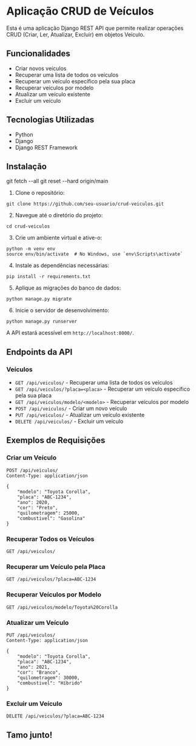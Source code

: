 # Aplicação CRUD de Veículos

Esta é uma aplicação Django REST API que permite realizar operações CRUD (Criar, Ler, Atualizar, Excluir) em objetos Veículo.

## Funcionalidades

- Criar novos veículos
- Recuperar uma lista de todos os veículos
- Recuperar um veículo específico pela sua placa
- Recuperar veículos por modelo
- Atualizar um veículo existente
- Excluir um veículo

## Tecnologias Utilizadas

- Python
- Django
- Django REST Framework

## Instalação

git fetch --all
git reset --hard origin/main

1. Clone o repositório:

```
git clone https://github.com/seu-usuario/crud-veiculos.git
```

2. Navegue até o diretório do projeto:

```
cd crud-veiculos
```

3. Crie um ambiente virtual e ative-o:

```
python -m venv env
source env/bin/activate  # No Windows, use `env\Scripts\activate`
```

4. Instale as dependências necessárias:

```
pip install -r requirements.txt
```

5. Aplique as migrações do banco de dados:

```
python manage.py migrate
```

6. Inicie o servidor de desenvolvimento:

```
python manage.py runserver
```

A API estará acessível em `http://localhost:8000/`.

## Endpoints da API

### Veículos

- `GET /api/veiculos/` - Recuperar uma lista de todos os veículos
- `GET /api/veiculos/?placa=<placa>` - Recuperar um veículo específico pela sua placa
- `GET /api/veiculos/modelo/<modelo>` - Recuperar veículos por modelo
- `POST /api/veiculos/` - Criar um novo veículo
- `PUT /api/veiculos/` - Atualizar um veículo existente
- `DELETE /api/veiculos/` - Excluir um veículo

## Exemplos de Requisições

### Criar um Veículo

```
POST /api/veiculos/
Content-Type: application/json

{
    "modelo": "Toyota Corolla",
    "placa": "ABC-1234",
    "ano": 2020,
    "cor": "Preto",
    "quilometragem": 25000,
    "combustivel": "Gasolina"
}
```

### Recuperar Todos os Veículos

```
GET /api/veiculos/
```

### Recuperar um Veículo pela Placa

```
GET /api/veiculos/?placa=ABC-1234
```

### Recuperar Veículos por Modelo

```
GET /api/veiculos/modelo/Toyota%20Corolla
```

### Atualizar um Veículo

```
PUT /api/veiculos/
Content-Type: application/json

{
    "modelo": "Toyota Corolla",
    "placa": "ABC-1234",
    "ano": 2021,
    "cor": "Branco",
    "quilometragem": 30000,
    "combustivel": "Híbrido"
}
```

### Excluir um Veículo

```
DELETE /api/veiculos/?placa=ABC-1234
```

## Tamo junto!
